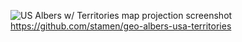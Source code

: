 ![US Albers w/ Territories map projection screenshot](https://github.com/stamen/us-albers-territories/raw/master/us-albers-territories-screenshot.png)
https://github.com/stamen/geo-albers-usa-territories
